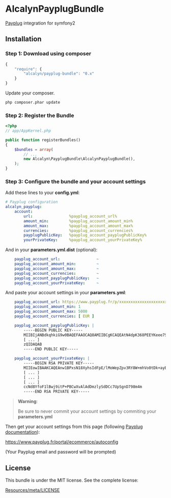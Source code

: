 AlcalynPayplugBundle
====================

[Payplug](https://www.payplug.fr/) integration for symfony2

## Installation


### Step 1: Download using composer

``` js
{
    "require": {
        "alcalyn/payplug-bundle": "0.x"
    }
}
```

Update your composer.

``` bash
php composer.phar update
```


### Step 2: Register the Bundle

``` php
<?php
// app/AppKernel.php

public function registerBundles()
{
    $bundles = array(
        // ...
        new Alcalyn\PayplugBundle\AlcalynPayplugBundle(),
    );
}
```


### Step 3: Configure the bundle and your account settings

Add these lines to your **config.yml**:

``` yaml
# Payplug configuration
alcalyn_payplug:
    account:
        url:                %payplug_account_url%
        amount_min:         %payplug_account_amount_min%
        amount_max:         %payplug_account_amount_max%
        currencies:         %payplug_account_currencies%
        payplugPublicKey:   %payplug_account_payplugPublicKey%
        yourPrivateKey:     %payplug_account_yourPrivateKey%
```

And in your **parameters.yml.dist** (optional):

``` yaml
    payplug_account_url:                ~
    payplug_account_amount_min:         ~
    payplug_account_amount_max:         ~
    payplug_account_currencies:         ~
    payplug_account_payplugPublicKey:   ~
    payplug_account_yourPrivateKey:     ~
```

And paste your account settings in your **parameters.yml**:

``` yaml
    payplug_account_url: https://www.payplug.fr/p/xxxxxxxxxxxxxxxxxxxxxxxxxxxxxxxx
    payplug_account_amount_min: 1
    payplug_account_amount_max: 5000
    payplug_account_currencies: [ EUR ]

    payplug_account_payplugPublicKey: |
        -----BEGIN PUBLIC KEY-----
        MIIBIjANBdkqhkiG9w0BAQEFAAOCAQ8AMIIBCgKCAQEAtN4dpK368PEEYKeee7S5
        [ ... ]
        zQIDAQAB
        -----END PUBLIC KEY-----

    payplug_account_yourPrivateKey: |
        -----BEGIN RSA PRIVATE KEY-----
        MIIEowIBAAKCAQEAnw1BPxsN18XyhsIdFpE/lMoWepZpv3RY8W+mhVo0tDk+ayBs
        [ ... ]
        [ ... ]
        [ ... ]
        ccNd8YfoF1lBwj9itP+PBCwXvAlAdDmzlySdDCc7UpSgnD798m4m
        -----END RSA PRIVATE KEY-----
```

> **Warning**:
>
> Be sure to never commit your account settings by commiting your **parameters.yml**

Then get your account settings from this page
(following [Payplug documentation](http://payplug-developer-documentation.readthedocs.org/en/latest/#configuration)):

https://www.payplug.fr/portal/ecommerce/autoconfig

(Your Payplug email and password will be prompted)


## License

This bundle is under the MIT license. See the complete license:

[Resources/meta/LICENSE](https://github.com/alcalyn/payplug-bundle/blob/master/Resources/meta/LICENSE)
